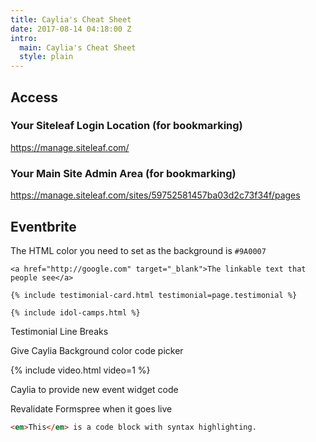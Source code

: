 ```yaml
---
title: Caylia's Cheat Sheet
date: 2017-08-14 04:18:00 Z
intro:
  main: Caylia's Cheat Sheet
  style: plain
---
```


## Access

### Your Siteleaf Login Location (for bookmarking)
https://manage.siteleaf.com/

### Your Main Site Admin Area (for bookmarking)
https://manage.siteleaf.com/sites/59752581457ba03d2c73f34f/pages

## Eventbrite

The HTML color you need to set as the background is `#9A0007`

`<a href="http://google.com" target="_blank">The linkable text that people see</a>`

`{% include testimonial-card.html testimonial=page.testimonial %}`

`{% include idol-camps.html %}`

Testimonial Line Breaks

Give Caylia Background color code picker

{% include video.html video=1 %}

Caylia to provide new event widget code

Revalidate Formspree when it goes live

``` html
<em>This</em> is a code block with syntax highlighting.
```